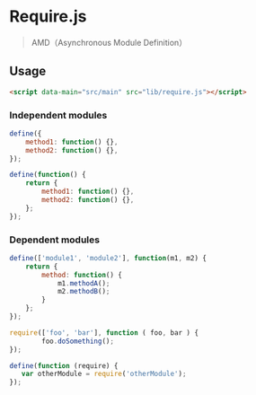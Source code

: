 # Require.js

> AMD（Asynchronous Module Definition）

## Usage

```html
<script data-main="src/main" src="lib/require.js"></script>
```

### Independent modules

```javascript
define({
    method1: function() {},
    method2: function() {},
});

define(function() {
	return {
	    method1: function() {},
		method2: function() {},
    };
});
```

### Dependent modules

```javascript
define(['module1', 'module2'], function(m1, m2) {
    return {
        method: function() {
            m1.methodA();
			m2.methodB();
        }
    };
});

require(['foo', 'bar'], function ( foo, bar ) {
        foo.doSomething();
});

define(function (require) {
   var otherModule = require('otherModule');
});
```
